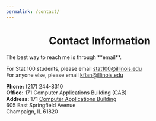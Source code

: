 ```yaml
---
permalink: /contact/
---
```

<center><h1>Contact Information</h1></center>
The best way to reach me is through **email**.

For Stat 100 students, please email [stat100@illinois.edu](mailto:stat100@ilinois.edu)<br>
For anyone else, please email [kflan@illinois.edu](mailto:kflan@illinois.edu)<br>

**Phone:** (217) 244-8310 <br>
**Office:** 171 Computer Applications Building (CAB)<br>
**Address:**  171 [Computer Applications Building](http://ada.fs.illinois.edu/0108.html)<br>
605 East Springfield Avenue <br>
Champaign, IL 61820<br>